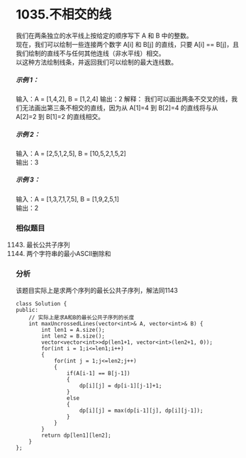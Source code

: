 # 1035.不相交的线

我们在两条独立的水平线上按给定的顺序写下 A 和 B 中的整数。  
现在，我们可以绘制一些连接两个数字 A[i] 和 B[j] 的直线，只要 A[i] == B[j]，且我们绘制的直线不与任何其他连线（非水平线）相交。  
以这种方法绘制线条，并返回我们可以绘制的最大连线数。  

##### 示例 1：
输入：A = [1,4,2], B = [1,2,4]
输出：2
解释：
我们可以画出两条不交叉的线，我们无法画出第三条不相交的直线，因为从 A[1]=4 到 B[2]=4 的直线将与从 A[2]=2 到 B[1]=2 的直线相交。  
##### 示例 2：  
输入：A = [2,5,1,2,5], B = [10,5,2,1,5,2]  
输出：3  
##### 示例 3：    
输入：A = [1,3,7,1,7,5], B = [1,9,2,5,1]  
输出：2  

### 相似题目
1143. 最长公共子序列  
712. 两个字符串的最小ASCII删除和  

### 分析
该题目实际上是求两个序列的最长公共子序列，解法同1143  


```
class Solution {
public:
    // 实际上是求A和B的最长公共子序列的长度
    int maxUncrossedLines(vector<int>& A, vector<int>& B) {
        int len1 = A.size();
        int len2 = B.size();
        vector<vector<int>>dp(len1+1, vector<int>(len2+1, 0));
        for(int i = 1;i<=len1;i++)
        {
            for(int j = 1;j<=len2;j++)
            {
                if(A[i-1] == B[j-1])
                {
                    dp[i][j] = dp[i-1][j-1]+1;
                }
                else
                {
                    dp[i][j] = max(dp[i-1][j], dp[i][j-1]);
                }
            }
        }
        return dp[len1][len2];
    }
};
```
